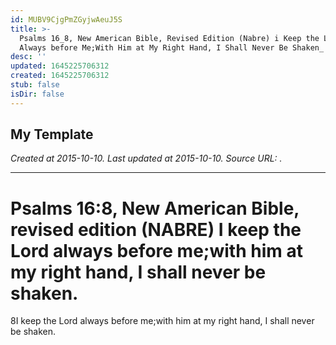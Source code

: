 ```yaml
---
id: MUBV9CjgPmZGyjwAeuJ5S
title: >-
  Psalms 16_8, New American Bible, Revised Edition (Nabre) i Keep the Lord
  Always before Me;With Him at My Right Hand, I Shall Never Be Shaken_ 1
desc: ''
updated: 1645225706312
created: 1645225706312
stub: false
isDir: false
---
```

My Template
---

_Created at 2015-10-10._
_Last updated at 2015-10-10._
_Source URL: [](http://bible.com/463/psa.16.8.NABRE)._




---

# Psalms 16:8, New American Bible, revised edition (NABRE) I keep the Lord always before me;with him at my right hand, I shall never be shaken.


8I keep the Lord always before me;with him at my right hand, I shall never be shaken.

